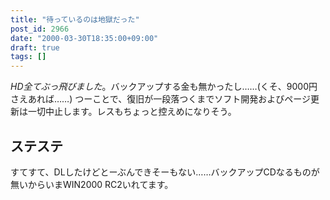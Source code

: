 ```yaml
---
title: "待っているのは地獄だった"
post_id: 2966
date: "2000-03-30T18:35:00+09:00"
draft: true
tags: []
---
```



_HD全てぶっ飛びました_。バックアップする金も無かったし……(くそ、9000円さえあれば……) つーことで、復旧が一段落つくまでソフト開発およびページ更新は一切中止します。レスもちょっと控えめになりそう。
## ステステ
すてすて、DLしたけどとーぶんできそーもない……バックアップCDなるものが無いからいまWIN2000 RC2いれてます。
